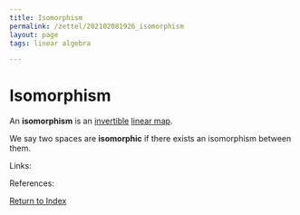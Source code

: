 ```yaml
---
title: Isomorphism
permalink: /zettel/202102081926_isomorphism
layout: page
tags: linear algebra

---
```

# Isomorphism

An **isomorphism** is an [invertible](202102081851_invertibleMap) [linear map](202102071416_linearMapDefinition).

We say two spaces are **isomorphic** if there exists an isomorphism between them.

Links: 

References: 

[Return to Index](index)